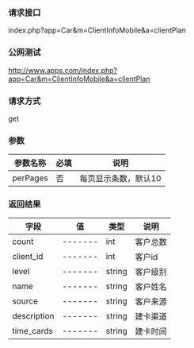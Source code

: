 ### **请求接口**
index.php?app=Car&m=ClientInfoMobile&a=clientPlan



### **公网测试**
http://www.apps.com/index.php?app=Car&m=ClientInfoMobile&a=clientPlan

### **请求方式**
get


### **参数**
| 参数名称  |必填|     说明      |
|------|-----|------|
| perPages     | 否 |   每页显示条数，默认10   |
### **返回结果**
|字段        |值          |类型    |说明        |
| ---------  |--------    |-------- |--------  |
|count| -------     |int    |客户总数     |
|client_id| -------     |int    |客户id     |
|level| -------     |string   |客户级别    |
|name| -------     |string    |客户姓名     |
|source| -------     |string    |客户来源     |
|description| -------     |string    |建卡渠道     |
|time_cards| -------     |string    |建卡时间     |